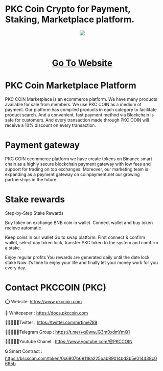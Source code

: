 # PKC Coin Crypto for Payment, Staking, Marketplace platform.

<div align="center"><img src="https://pkccoin.com/wp-content/uploads/2018/10/500x500.jpg)" /><br />
</div>
<div align="center">
  <h1><br />
    <a href="https://www.pkccoin.com/" target="_blank">Go To Website<br />
    </a></h1>
</div>


# PKC Coin Marketplace Platform

PKC COIN Marketplace is an ecommerce platform. We have many products available for sale from members. We use PKC COIN as a medium of payment. Our platform has compiled products in each category to facilitate product search. And a convenient, fast payment method via Blockchain is safe for customers. And every transaction made through PKC COIN will receive a 10% discount on every transaction.

# Payment gateway
PKC COIN ecommerce platform we have create tokens on Binance smart chain as a highly secure blockchain payment gateway with low fees and support for trading on top exchanges. Moreover, our marketing team is expanding as a payment gateway on coinpayment.net our growing partnerships in the future.

# Stake rewards
Step-by-Step Stake Rewards

Buy token on exchange BNB coin in wallet. Connect wallet and buy token recieve automatic

Keep coins in our wallet Go to swap platform. First connect & confirm wallet, select day token lock, transfer PKC token to the system and comfirm a stake.

Enjoy regular profits You rewards are generated daily until the date lock stake Now it’s time to enjoy your life and finally let your money work for you every day.

# Contact PKCCOIN (PKC)

⭕ Website: https://www.pkccoin.com

📄 Whitepaper : https://docs.pkccoin.com

👨🏿‍🤝‍👨🏿Twitter : https://twitter.com/mrtime789

👨🏿‍🤝‍👨🏿Telegram Group : https://t.me/+q0wwJG3m0xdmYmQ1

👨🏿‍🤝‍👨🏿Youtube Chanel : https://www.youtube.com/@PKCCOIN

🔒 Smart Contract : https://bscscan.com/token/0x6807b69118a225bab89014bd3b5e014438c0665b
